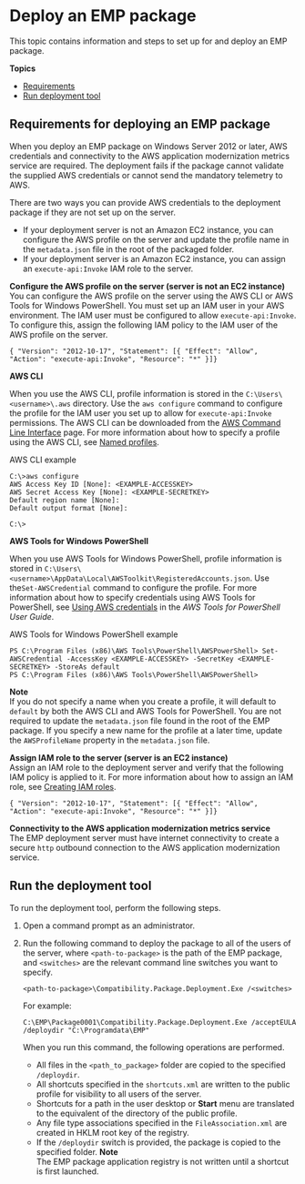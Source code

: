 # Deploy an EMP package<a name="emp-deploy"></a>

This topic contains information and steps to set up for and deploy an EMP package\.

**Topics**
+ [Requirements](#emp-deploy-requirements)
+ [Run deployment tool](#emp-deploy-deployment-tool)

## Requirements for deploying an EMP package<a name="emp-deploy-requirements"></a>

When you deploy an EMP package on Windows Server 2012 or later, AWS credentials and connectivity to the AWS application modernization metrics service are required\. The deployment fails if the package cannot validate the supplied AWS credentials or cannot send the mandatory telemetry to AWS\. 

There are two ways you can provide AWS credentials to the deployment package if they are not set up on the server\.
+ If your deployment server is not an Amazon EC2 instance, you can configure the AWS profile on the server and update the profile name in the `metadata.json` file in the root of the packaged folder\.
+ If your deployment server is an Amazon EC2 instance, you can assign an `execute-api:Invoke` IAM role to the server\.

**Configure the AWS profile on the server \(server is not an EC2 instance\)**  
You can configure the AWS profile on the server using the AWS CLI or AWS Tools for Windows PowerShell\. You must set up an IAM user in your AWS environment\. The IAM user must be configured to allow `execute-api:Invoke`\. To configure this, assign the following IAM policy to the IAM user of the AWS profile on the server\.

```
{ "Version": "2012-10-17", "Statement": [{ "Effect": "Allow", "Action": "execute-api:Invoke", "Resource": "*" }]} 
```

**AWS CLI**

When you use the AWS CLI, profile information is stored in the `C:\Users\<username>\.aws` directory\. Use the `aws configure` command to configure the profile for the IAM user you set up to allow for `execute-api:Invoke` permissions\. The AWS CLI can be downloaded from the [AWS Command Line Interface]() page\. For more information about how to specify a profile using the AWS CLI, see [Named profiles](https://docs.aws.amazon.com/cli/latest/userguide/cli-configure-profiles.html)\.

AWS CLI example

```
C:\>aws configure
AWS Access Key ID [None]: <EXAMPLE-ACCESSKEY>
AWS Secret Access Key [None]: <EXAMPLE-SECRETKEY>
Default region name [None]: 
Default output format [None]:

C:\>
```

**AWS Tools for Windows PowerShell**

When you use AWS Tools for Windows PowerShell, profile information is stored in `C:\Users\<username>\AppData\Local\AWSToolkit\RegisteredAccounts.json`\. Use the`Set-AWSCredential` command to configure the profile\. For more information about how to specify credentials using AWS Tools for PowerShell, see [Using AWS credentials](https://docs.aws.amazon.com/powershell/latest/userguide/specifying-your-aws-credentials.html) in the *AWS Tools for PowerShell User Guide*\.

AWS Tools for Windows PowerShell example

```
PS C:\Program Files (x86)\AWS Tools\PowerShell\AWSPowerShell> Set-AWSCredential -AccessKey <EXAMPLE-ACCESSKEY> -SecretKey <EXAMPLE-SECRETKEY> -StoreAs default 
PS C:\Program Files (x86)\AWS Tools\PowerShell\AWSPowerShell>
```

**Note**  
If you do not specify a name when you create a profile, it will default to `default` by both the AWS CLI and AWS Tools for PowerShell\. You are not required to update the `metadata.json` file found in the root of the EMP package\. If you specify a new name for the profile at a later time, update the `AWSProfileName` property in the `metadata.json` file\.

**Assign IAM role to the server \(server is an EC2 instance\)**  
Assign an IAM role to the deployment server and verify that the following IAM policy is applied to it\. For more information about how to assign an IAM role, see [Creating IAM roles](https://docs.aws.amazon.com/IAM/latest/UserGuide/id_roles_create.html)\.

```
{ "Version": "2012-10-17", "Statement": [{ "Effect": "Allow", "Action": "execute-api:Invoke", "Resource": "*" }]} 
```

**Connectivity to the AWS application modernization metrics service**  
The EMP deployment server must have internet connectivity to create a secure `http` outbound connection to the AWS application modernization service\. 

## Run the deployment tool<a name="emp-deploy-deployment-tool"></a>

To run the deployment tool, perform the following steps\.

1. Open a command prompt as an administrator\.

1. Run the following command to deploy the package to all of the users of the server, where `<path-to-package>` is the path of the EMP package, and `<switches>` are the relevant command line switches you want to specify\.

   ```
   <path-to-package>\Compatibility.Package.Deployment.Exe /<switches>
   ```

   For example:

   ```
   C:\EMP\Package0001\Compatibility.Package.Deployment.Exe /acceptEULA /deploydir "C:\Programdata\EMP" 
   ```

   When you run this command, the following operations are performed\.
   + All files in the `<path_to_package>` folder are copied to the specified `/deploydir`\. 
   + All shortcuts specified in the `shortcuts.xml` are written to the public profile for visibility to all users of the server\. 
   + Shortcuts for a path in the user desktop or **Start** menu are translated to the equivalent of the directory of the public profile\. 
   + Any file type associations specified in the `FileAssociation.xml` are created in HKLM root key of the registry\. 
   + If the `/deploydir` switch is provided, the package is copied to the specified folder\. 
**Note**  
The EMP package application registry is not written until a shortcut is first launched\.
